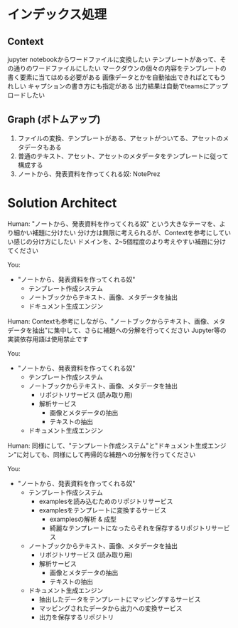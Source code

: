 # インデックス処理

## Context
jupyter notebookからワードファイルに変換したい
テンプレートがあって、その通りのワードファイルにしたい
マークダウンの個々の内容をテンプレートの書く要素に当てはめる必要がある
画像データとかを自動抽出できればとてもうれしい
キャプションの書き方にも指定がある
出力結果は自動でteamsにアップロードしたい

## Graph (ボトムアップ)
1. ファイルの変換、テンプレートがある、アセットがついてる、アセットのメタデータもある
2. 普通のテキスト、アセット、アセットのメタデータをテンプレートに従って構成する
3. ノートから、発表資料を作ってくれる奴: NotePrez

# Solution Architect

Human:
"ノートから、発表資料を作ってくれる奴" という大きなテーマを、より細かい補題に分けたい
分け方は無限に考えられるが、Contextを参考にしていい感じの分け方にしたい
ドメインを、2~5個程度のより考えやすい補題に分けてください

You:
- "ノートから、発表資料を作ってくれる奴"
  - テンプレート作成システム
  - ノートブックからテキスト、画像、メタデータを抽出
  - ドキュメント生成エンジン

Human:
Contextも参考にしながら、"ノートブックからテキスト、画像、メタデータを抽出"に集中して、さらに補題への分解を行ってください
Jupyter等の実装依存用語は使用禁止です

You:
- "ノートから、発表資料を作ってくれる奴"
  - テンプレート作成システム
  - ノートブックからテキスト、画像、メタデータを抽出
    - リポジトリサービス (読み取り用)
    - 解析サービス
      - 画像とメタデータの抽出
      - テキストの抽出
  - ドキュメント生成エンジン
    
Human:
同様にして、"テンプレート作成システム"と"ドキュメント生成エンジン"に対しても、同様にして再帰的な補題への分解を行ってください

You:
- "ノートから、発表資料を作ってくれる奴"
  - テンプレート作成システム
    - examplesを読み込むためのリポジトリサービス
    - examplesをテンプレートに変換するサービス
      - examplesの解析 & 成型
      - 綺麗なテンプレートになったらそれを保存するリポジトリサービス
  - ノートブックからテキスト、画像、メタデータを抽出
    - リポジトリサービス (読み取り用)
    - 解析サービス
      - 画像とメタデータの抽出
      - テキストの抽出
  - ドキュメント生成エンジン
    - 抽出したデータをテンプレートにマッピングするサービス
    - マッピングされたデータから出力への変換サービス
    - 出力を保存するリポジトリ